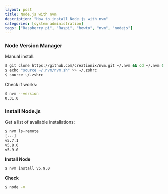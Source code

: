 ```yaml
---
layout: post
title: Node.js with nvm
description: "How to install Node.js with nvm"
categories: [system administration]
tags: ["Raspberry pi", "Raspi", "howto", "nvm", "nodejs"]
---
```


### Node Version Manager
Manual install:

```bash
$ git clone https://github.com/creationix/nvm.git ~/.nvm && cd ~/.nvm && git checkout v0.31.0
$ echo "source ~/.nvm/nvm.sh" >> ~/.zshrc
$ source ~/.zshrc
```
Check if works:

```bash
$ nvm --version
0.31.0
```

### Install Node.js

Get a list of available installations:

```bash
$ nvm ls-remote
[...]
v5.7.1
v5.8.0
v5.9.0
```
**Install Node**

```bash
$ nvm install v5.9.0
```

**Check**

```bash
$ node -v
```
